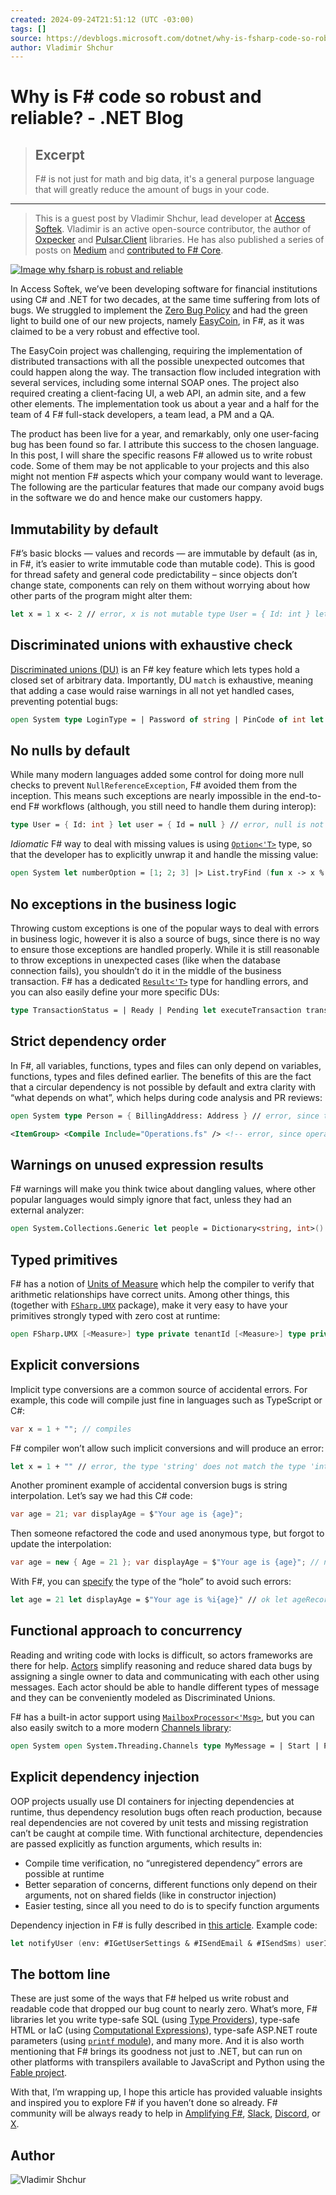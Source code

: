 ```yaml
---
created: 2024-09-24T21:51:12 (UTC -03:00)
tags: []
source: https://devblogs.microsoft.com/dotnet/why-is-fsharp-code-so-robust-and-reliable/?ref=dailydev
author: Vladimir Shchur
---
```


# Why is F# code so robust and reliable? - .NET Blog

> ## Excerpt
> F# is not just for math and big data, it's a general purpose language that will greatly reduce the amount of bugs in your code.

---
> This is a guest post by Vladimir Shchur, lead developer at [Access Softek](https://accesssoftek.com/). Vladimir is an active open-source contributor, the author of [Oxpecker](https://github.com/Lanayx/Oxpecker) and [Pulsar.Client](https://github.com/fsprojects/pulsar-client-dotnet) libraries. He has also published a series of posts on [Medium](https://medium.com/@lanayx) and [contributed to F# Core](https://github.com/dotnet/fsharp/pull/17277).

[![Image why fsharp is robust and reliable](https://devblogs.microsoft.com/dotnet/wp-content/uploads/sites/10/2024/09/why-fsharp-is-robust-and-reliable.png)](https://devblogs.microsoft.com/dotnet/wp-content/uploads/sites/10/2024/09/why-fsharp-is-robust-and-reliable.png)

In Access Softek, we’ve been developing software for financial institutions using C# and .NET for two decades, at the same time suffering from lots of bugs. We struggled to implement the [Zero Bug Policy](https://www.ministryoftesting.com/articles/zero-bug-policy-the-myths-and-the-reality) and had the green light to build one of our new projects, namely [EasyCoin](https://accesssoftek.com/easycoin/), in F#, as it was claimed to be a very robust and effective tool.

The EasyCoin project was challenging, requiring the implementation of distributed transactions with all the possible unexpected outcomes that could happen along the way. The transaction flow included integration with several services, including some internal SOAP ones. The project also required creating a client-facing UI, a web API, an admin site, and a few other elements. The implementation took us about a year and a half for the team of 4 F# full-stack developers, a team lead, a PM and a QA.

The product has been live for a year, and remarkably, only one user-facing bug has been found so far. I attribute this success to the chosen language. In this post, I will share the specific reasons F# allowed us to write robust code. Some of them may be not applicable to your projects and this also might not mention F# aspects which your company would want to leverage. The following are the particular features that made our company avoid bugs in the software we do and hence make our customers happy.

## Immutability by default

F#’s basic blocks — values and records — are immutable by default (as in, in F#, it’s easier to write immutable code than mutable code). This is good for thread safety and general code predictability – since objects don’t change state, components can rely on them without worrying about how other parts of the program might alter them:

```fsharp
let x = 1 x <- 2 // error, x is not mutable type User = { Id: int } let process (user: User) = user.Id <- 2 // error, Id field is not mutable user <- { Id: 2 } // error, user argument is not mutable
```

## Discriminated unions with exhaustive check

[Discriminated unions (DU)](https://learn.microsoft.com/dotnet/fsharp/language-reference/discriminated-unions) is an F# key feature which lets types hold a closed set of arbitrary data. Importantly, DU `match` is exhaustive, meaning that adding a case would raise warnings in all not yet handled cases, preventing potential bugs:

```fsharp
open System type LoginType = | Password of string | PinCode of int let printLoginType loginType = match loginType with // warning, not all cases are handled | Password password -> Console.WriteLine(password)
```

## No nulls by default

While many modern languages added some control for doing more null checks to prevent `NullReferenceException`, F# avoided them from the inception. This means such exceptions are nearly impossible in the end-to-end F# workflows (although, you still need to handle them during interop):

```fsharp
type User = { Id: int } let user = { Id = null } // error, null is not assignable to int let user: User = null // error, null is not assignable to record User let s1: string = null // allowed in F# 8 due to interop with C#, warning in F# 9 (when opted in) let s2: string | null = null // allowed in F# 9 due to interop with C# and null reference type support (when opted in)
```

_Idiomatic_ F# way to deal with missing values is using [`Option<'T>`](https://learn.microsoft.com/dotnet/fsharp/language-reference/options) type, so that the developer has to explicitly unwrap it and handle the missing value:

```fsharp
open System let numberOption = [1; 2; 3] |> List.tryFind (fun x -> x % 2 = 0) match numberOption with | Some x -> Console.WriteLine($"Even number was found: {x}") | None -> Console.WriteLine("Even number was not found")
```

## No exceptions in the business logic

Throwing custom exceptions is one of the popular ways to deal with errors in business logic, however it is also a source of bugs, since there is no way to ensure those exceptions are handled properly. While it is still reasonable to throw exceptions in unexpected cases (like when the database connection fails), you shouldn’t do it in the middle of the business transaction. F# has a dedicated [`Result<'T>`](https://learn.microsoft.com/dotnet/fsharp/language-reference/results) type for handling errors, and you can also easily define your more specific DUs:

```fsharp
type TransactionStatus = | Ready | Pending let executeTransaction transaction = if validate transaction then try let isReady = callExternalService transaction if isReady then Ok Ready else Ok Pending with ex -> Error $"Service is unavailable: {ex.Message}" else Error "Transaction is invalid"
```

## Strict dependency order

In F#, all variables, functions, types and files can only depend on variables, functions, types and files defined earlier. The benefits of this are the fact that a circular dependency is not possible by default and extra clarity with “what depends on what”, which helps during code analysis and PR reviews:

```fsharp
open System type Person = { BillingAddress: Address } // error, since the required type is defined below type Address = { Street: string } helloWorld() // error, the function is defined below let helloWorld() = Console.WriteLine("Hello")
```

```xml
<ItemGroup> <Compile Include="Operations.fs" /> <!-- error, since operations use models defined below --> <Compile Include="Models.fs" /> </ItemGroup>
```

## Warnings on unused expression results

F# warnings will make you think twice about dangling values, where other popular languages would simply ignore that fact, unless they had an external analyzer:

```fsharp
open System.Collections.Generic let people = Dictionary<string, int>() people.Add("Jack", 1) people.Remove("John") // warning, Remove returns bool value, you need to think about missing case
```

## Typed primitives

F# has a notion of [Units of Measure](https://learn.microsoft.com/dotnet/fsharp/language-reference/units-of-measure) which help the compiler to verify that arithmetic relationships have correct units. Among other things, this (together with [`FSharp.UMX`](https://github.com/fsprojects/FSharp.UMX) package), make it very easy to have your primitives strongly typed with zero cost at runtime:

```fsharp
open FSharp.UMX [<Measure>] type private tenantId [<Measure>] type private transactionId type TenantId = string<tenantId> type TransactionId = string<transactionId> type Transaction = { TenantId: TenantId TransactionId: TransactionId } let getTransactions tenantId transactionId = [ { TenantId = tenantId; TransactionId = transactionId } { TenantId = tenantId; TransactionId = tenantId } // error, TenantId and TransactionId are different types ] getTransactions %"myTenant" %"1234"
```

## Explicit conversions

Implicit type conversions are a common source of accidental errors. For example, this code will compile just fine in languages such as TypeScript or C#:

```cs
var x = 1 + ""; // compiles
```

F# compiler won’t allow such implicit conversions and will produce an error:

```fsharp
let x = 1 + "" // error, the type 'string' does not match the type 'int' let y = string 1 + "" // ok
```

Another prominent example of accidental conversion bugs is string interpolation. Let’s say we had this C# code:

```cs
var age = 21; var displayAge = $"Your age is {age}";
```

Then someone refactored the code and used anonymous type, but forgot to update the interpolation:

```cs
var age = new { Age = 21 }; var displayAge = $"Your age is {age}"; // no errors or warnings, but wrongly evaluates to "Your age is { Age = 21 }"
```

With F#, you can [specify](https://learn.microsoft.com/dotnet/fsharp/language-reference/plaintext-formatting) the type of the “hole” to avoid such errors:

```fsharp
let age = 21 let displayAge = $"Your age is %i{age}" // ok let ageRecord = {| Age = 21 |} let displayAgeRecord = $"Your age is %i{ageRecord}" // compilation error, ageRecord is not an integer
```

## Functional approach to concurrency

Reading and writing code with locks is difficult, so actors frameworks are there for help. [Actors](https://en.wikipedia.org/wiki/Actor_model) simplify reasoning and reduce shared data bugs by assigning a single owner to data and communicating with each other using messages. Each actor should be able to handle different types of message and they can be conveniently modeled as Discriminated Unions.

F# has a built-in actor support using [`MailboxProcessor<'Msg>`](https://fsharp.github.io/fsharp-core-docs/reference/fsharp-control-fsharpmailboxprocessor-1.html), but you can also easily switch to a more modern [Channels library](https://learn.microsoft.com/dotnet/core/extensions/channels):

```fsharp
open System open System.Threading.Channels type MyMessage = | Start | Print of string | Stop let actor = Channel.CreateUnbounded<MyMessage>(UnboundedChannelOptions(SingleReader = true)) let actorLoopTask = backgroundTask { let mutable continueLoop = true while continueLoop do match! actor.Reader.ReadAsync() with | Start -> Console.WriteLine("Started") | Print s -> Console.WriteLine(s) | Stop -> continueLoop <- false } actor.Writer.TryWrite Start |> ignore // send 1st message to the actor actor.Writer.TryWrite (Print "Hello world") |> ignore // send 2nd message to the actor actorLoopTask.Wait()
```

## Explicit dependency injection

OOP projects usually use DI containers for injecting dependencies at runtime, thus dependency resolution bugs often reach production, because real dependencies are not covered by unit tests and missing registration can’t be caught at compile time. With functional architecture, dependencies are passed explicitly as function arguments, which results in:

-   Compile time verification, no “unregistered dependency” errors are possible at runtime
-   Better separation of concerns, different functions only depend on their arguments, not on shared fields (like in constructor injection)
-   Easier testing, since all you need to do is to specify function arguments

Dependency injection in F# is fully described in [this article](https://medium.com/@lanayx/dependency-injection-in-f-the-missing-manual-d376e9cafd0f). Example code:

```fsharp
let notifyUser (env: #IGetUserSettings & #ISendEmail & #ISendSms) userId message = task { let! userSettings = env.GetUserSettings(userId) match userSettings.NotificationType with | Email address -> return! env.SendEmail(address, message) | Sms phone -> return! env.SendSms(phone, message) }
```

## The bottom line

These are just some of the ways that F# helped us write robust and readable code that dropped our bug count to nearly zero. What’s more, F# libraries let you write type-safe SQL (using [Type Providers](https://learn.microsoft.com/dotnet/fsharp/tutorials/type-providers/)), type-safe HTML or IaC (using [Computational Expressions](https://learn.microsoft.com/dotnet/fsharp/language-reference/computation-expressions)), type-safe ASP.NET route parameters (using [`printf` module](https://learn.microsoft.com/dotnet/fsharp/language-reference/plaintext-formatting)), and many more. And it is also worth mentioning that F# brings its goodness not just to .NET, but can run on other platforms with transpilers available to JavaScript and Python using the [Fable project](https://fable.io/).

With that, I’m wrapping up, I hope this article has provided valuable insights and inspired you to explore F# if you haven’t done so already. F# community will be always ready to help in [Amplifying F#](https://amplifyingfsharp.io/), [Slack](https://fsharp.org/guides/slack/), [Discord](https://discord.com/invite/R6n7c54), or [X](https://x.com/hashtag/fsharp?f=live).

## Author

![Vladimir Shchur](https://devblogs.microsoft.com/dotnet/wp-content/uploads/sites/10/letter-avatar/3938df7e7a68d4c0f7f416c38f0a83ea.svg)
